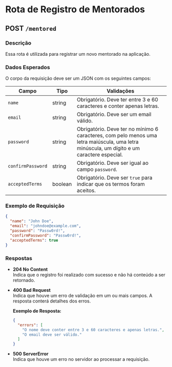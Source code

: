 # Rota de Registro de Mentorados

## **POST** `/mentored`

### **Descrição**
Essa rota é utilizada para registrar um novo mentorado na aplicação.

### **Dados Esperados**
O corpo da requisição deve ser um JSON com os seguintes campos:

| Campo            | Tipo    | Validações                                                                                                                                                    |
|------------------|---------|---------------------------------------------------------------------------------------------------------------------------------------------------------------|
| `name`           | string  | Obrigatório. Deve ter entre 3 e 60 caracteres e conter apenas letras.                                                                                         |
| `email`          | string  | Obrigatório. Deve ser um email válido.                                                                                                                        |
| `password`       | string  | Obrigatório. Deve ter no mínimo 6 caracteres, com pelo menos uma letra maiúscula, uma letra minúscula, um dígito e um caractere especial.                     |
| `confirmPassword`| string  | Obrigatório. Deve ser igual ao campo `password`.                                                                                                               |
| `acceptedTerms`  | boolean | Obrigatório. Deve ser `true` para indicar que os termos foram aceitos.                                                                                        |

### **Exemplo de Requisição**
```json
{
  "name": "John Doe",
  "email": "johndoe@example.com",
  "password": "Passw0rd!",
  "confirmPassword": "Passw0rd!",
  "acceptedTerms": true
}
```

### Respostas

- **204 No Content**  
  Indica que o registro foi realizado com sucesso e não há conteúdo a ser retornado.

- **400 Bad Request**  
  Indica que houve um erro de validação em um ou mais campos. A resposta conterá detalhes dos erros.

  **Exemplo de Resposta:**
  ```json
  {
    "errors": [
      "O nome deve conter entre 3 e 60 caracteres e apenas letras.",
      "O email deve ser válido." 
    ]
  }
  ```
- **500 ServerError**  
  Indica que houve um erro no servidor ao processar a requisição.
